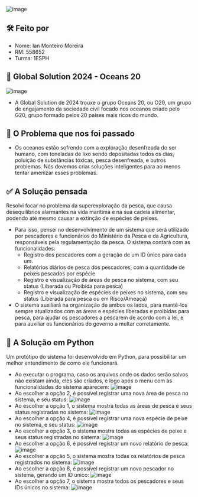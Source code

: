 ![image](https://github.com/ianmonteirom/Global-Solution-1/assets/152393807/46647c82-d38e-4eda-9b06-427c9310aa18)

## 🛠️ Feito por 
- Nome: Ian Monteiro Moreira
- RM: 558652
- Turma: 1ESPH


## 🌊 Global Solution 2024 - Oceans 20
![image](https://github.com/ianmonteirom/Global-Solution-1/assets/152393807/cd0f232b-7ec5-4c27-a365-936b33f83c72)
- A Global Solution de 2024 trouxe o grupo Oceans 20, ou O20, um grupo de engajamento da sociedade civil focado nos oceanos criado pelo G20, grupo formado pelos 20 países mais ricos do mundo.

## 🤔 O Problema que nos foi passado
- Os oceanos estão sofrendo com a exploração desenfreada do ser humano, com toneladas de lixo sendo depositadas todos os dias, poluição de substâncias tóxicas, pesca desenfreada, e outros problemas. Nós devemos criar soluções inteligentes para ao menos tentar amenizar esses problemas.
  
## ✅ A Solução pensada
Resolvi focar no problema da superexploração da pesca, que causa desequilíbrios alarmantes na vida marítima e na sua cadeia alimentar, podendo até mesmo causar a extinção de espécies de peixes.
- Para isso, pensei no desenvolvimento de um sistema que será utilizado por pescadores e funcionários do Ministério da Pesca e da Agricultura, responsáveis pela regulamentação da pesca. O sistema contará com as funcionalidades:
  - Registro dos pescadores com a geração de um ID único para cada um.
  - Relatórios diários de pesca dos pescadores, com a quantidade de peixes pescados por espécie
  - Registro e visualização de áreas de pesca no sistema, com seu status (Liberada ou Proibida para pesca)
  - Registro e visualização de espécies de peixes no sistema, com seu status (Liberada para pesca ou em Risco/Ameaça)
- O sistema auxiliará na organização de ambos os lados, para mantê-los sempre atualizados com as áreas e espécies liberadas e proibidas para pesca, para ajudar os pescadores a pescarem de acordo com a lei, e para auxiliar os funcionários do governo a multar corretamente.

## 🐍 A Solução em Python
Um protótipo do sistema foi desenvolvido em Python, para possibilitar um melhor entendimento de como ele funcionará.
- Ao executar o programa, caso os arquivos onde os dados serão salvos não existam ainda, eles são criados, e logo após o menu com as funcionalidades do sistema aparecem:
![image](https://github.com/ianmonteirom/Global-Solution-1/assets/152393807/19f9e575-c498-47cc-99a4-1d1f674f3216)
- Ao escolher a opção 2, é possível registrar uma nova área de pesca no sistema, e seu status:
![image](https://github.com/ianmonteirom/Global-Solution-1/assets/152393807/ec5bc545-322e-433b-b01c-bbc8972be4b2)
- Ao escolher a opção 1, o sistema mostra todas as áreas de pesca e seus status registradas no sistema:
![image](https://github.com/ianmonteirom/Global-Solution-1/assets/152393807/76c991e7-b47d-49e1-8696-3ca3f0fe810f)
- Ao escolher a opção 4, é possível registrar uma nova espécie de peixe no sistema, e seu status:
![image](https://github.com/ianmonteirom/Global-Solution-1/assets/152393807/4a7f94ed-ddff-4e82-8a26-4c09e43f9c75)
- Ao escolher a opção 3, o sistema mostra todas as espécies de peixe e seus status registradas no sistema:
![image](https://github.com/ianmonteirom/Global-Solution-1/assets/152393807/7b4e12e9-78d3-4ccb-bf4c-f8a688a0328a)
- Ao escolher a opção 6, é possível registrar um novo relatório de pesca:
![image](https://github.com/ianmonteirom/Global-Solution-1/assets/152393807/68c993e6-41d0-43e5-a80c-1e509fd67ee4)
- Ao escolher a opção 5, o sistema mostra todas os relatórios de pesca registrados no sistema:
![image](https://github.com/ianmonteirom/Global-Solution-1/assets/152393807/a06550fd-c393-4d43-9f42-65b9a59784ff)
- Ao escolher a opção 8, é possível registrar um novo pescador no sistema, gerando um ID único:
![image](https://github.com/ianmonteirom/Global-Solution-1/assets/152393807/2625f930-e622-43d1-a7f3-6d6385140acd)
- Ao escolher a opção 7, o sistema mostra todos os pescadores e seus IDs únicos no sistema:
![image](https://github.com/ianmonteirom/Global-Solution-1/assets/152393807/890b08a1-e38c-475b-bd4a-1d817c4370b1)




